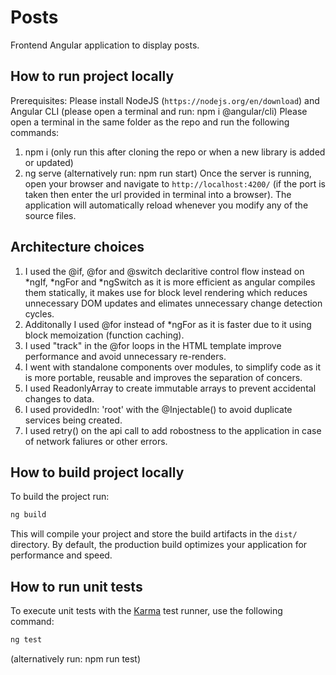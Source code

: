 # Posts

Frontend Angular application to display posts.

## How to run project locally

Prerequisites: Please install NodeJS (`https://nodejs.org/en/download`) and Angular CLI (please open a terminal and run: npm i @angular/cli)
Please open a terminal in the same folder as the repo and run the following commands:

1. npm i (only run this after cloning the repo or when a new library is added or updated)
2. ng serve (alternatively run: npm run start)
   Once the server is running, open your browser and navigate to `http://localhost:4200/` (if the port is taken then enter the url provided in terminal into a browser). The application will automatically reload whenever you modify any of the source files.

## Architecture choices

1. I used the @if, @for and @switch declaritive control flow instead on *ngIf, *ngFor and \*ngSwitch as it is more efficient as angular compiles them statically, it makes use for block level rendering which reduces unnecessary DOM updates and elimates unnecessary change detection cycles.
2. Additonally I used @for instead of \*ngFor as it is faster due to it using block memoization (function caching).
3. I used "track" in the @for loops in the HTML template improve performance and avoid unnecessary re-renders.
4. I went with standalone components over modules, to simplify code as it is more portable, reusable and improves the separation of concers.
5. I used ReadonlyArray to create immutable arrays to prevent accidental changes to data.
6. I used providedIn: 'root' with the @Injectable() to avoid duplicate services being created.
7. I used retry() on the api call to add robostness to the application in case of network faliures or other errors.

## How to build project locally

To build the project run:

```bash
ng build
```

This will compile your project and store the build artifacts in the `dist/` directory. By default, the production build optimizes your application for performance and speed.

## How to run unit tests

To execute unit tests with the [Karma](https://karma-runner.github.io) test runner, use the following command:

```bash
ng test
```

(alternatively run: npm run test)
